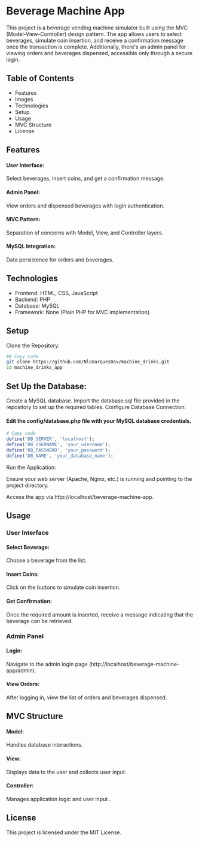 # Beverage Machine App

This project is a beverage vending machine simulator built using the MVC (Model-View-Controller) design pattern. The app allows users to select beverages, simulate coin insertion, and receive a confirmation message once the transaction is complete. Additionally, there's an admin panel for viewing orders and beverages dispensed, accessible only through a secure login.

## Table of Contents

- Features
- Images
- Technologies
- Setup
- Usage
- MVC Structure
- License

## Features

#### User Interface:

Select beverages, insert coins, and get a confirmation message.

#### Admin Panel:

View orders and dispensed beverages with login authentication.

#### MVC Pattern:

Separation of concerns with Model, View, and Controller layers.

#### MySQL Integration:

Data persistence for orders and beverages.

## Technologies

- Frontend: HTML, CSS, JavaScript
- Backend: PHP
- Database: MySQL
- Framework: None (Plain PHP for MVC implementation)

## Setup

Clone the Repository:

```bash
## Copy code
git clone https://github.com/NlcmarquesDev/machine_drinks.git
cd machine_drinks_app
```

## Set Up the Database:

Create a MySQL database.
Import the database.sql file provided in the repository to set up the required tables.
Configure Database Connection:

#### Edit the config/database.php file with your MySQL database credentials.

```php
# Copy code
define('DB_SERVER', 'localhost');
define('DB_USERNAME', 'your_username');
define('DB_PASSWORD', 'your_password');
define('DB_NAME', 'your_database_name');
```

Run the Application:

Ensure your web server (Apache, Nginx, etc.) is running and pointing to the project directory.

Access the app via http://localhost/beverage-machine-app.

## Usage

### User Interface

#### Select Beverage:

Choose a beverage from the list.

#### Insert Coins:

Click on the buttons to simulate coin insertion.

#### Get Confirmation:

Once the required amount is inserted, receive a message indicating that the beverage can be retrieved.

### Admin Panel

#### Login:

Navigate to the admin login page (http://localhost/beverage-machine-app/admin).

#### View Orders:

After logging in, view the list of orders and beverages dispensed.

## MVC Structure

#### Model:

Handles database interactions.

#### View:

Displays data to the user and collects user input.

#### Controller:

Manages application logic and user input .

## License

This project is licensed under the MIT License.
